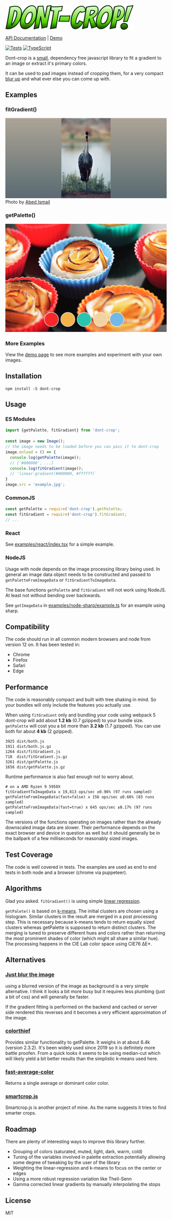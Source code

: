 <img src="docs/logo.png" width="400" />

[API Documentation](https://29a.ch/sandbox/2021/dont-crop/docs/modules.html) | [Demo](https://29a.ch/sandbox/2021/dont-crop/) 

[![Tests](https://github.com/jwagner/dont-crop/actions/workflows/tests.yml/badge.svg)](https://github.com/jwagner/dont-crop/actions/workflows/tests.yml) [![TypeScript](https://img.shields.io/badge/%3C%2F%3E-TypeScript-%230074c1.svg)](http://www.typescriptlang.org/)

Dont-crop is a [small](#performance), dependency free javascript library to fit a gradient to an image or extract it's primary colors.

It can be used to pad images instead of cropping them, for a very compact [blur up](https://engineering.fb.com/2015/08/06/android/the-technology-behind-preview-photos/) and what ever else you can come up with.

## Examples

### fitGradient()
![fitGradient](docs/fitGradient.webp)
Photo by [Abed Ismail](https://unsplash.com/photos/fZXZ1-hbFrY)

### getPalette()
![getPalette](docs/getPalette.webp)

### More Examples

View the [demo page](https://29a.ch/sandbox/2021/dont-crop/)  to see more examples and experiment with your own images.

## Installation
```
npm install -S dont-crop
```

## Usage

### ES Modules
```javascript
import {getPalette, fitGradient} from 'dont-crop';

const image = new Image();
// the image needs to be loaded before you can pass it to dont-crop
image.onload = () => {
  console.log(getPalette(image));
  // ['#000000', ...]
  console.log(fitGradient(image));
  // 'linear-gradient(#000000, #ffffff)`
}
image.src = 'example.jpg';
```

### CommonJS

```javascript
const getPalette = require('dont-crop').getPalette;
const fitGradient = require('dont-crop').fitGradient;
// ...
```

### React
See [examples/react/index.tsx](examples/react/index.tsx) for a simple example.

### NodeJS
Usage with node depends on the image processing library being used.
In general an image data object needs to be constructed and passed to
`getPaletteFromImageData` or `fitGradientToImageData`.

The base functions `getPalette` and `fitGradient` will not work using NodeJS.
At least not without bending over backwards.

See `getImageData` in [examples/node-sharp/example.ts](examples/node-sharp/example.ts) for an example using sharp.

## Compatibility

The code should run in all common modern browsers and node from version 12 on.
It has been tested in:
* Chrome
* Firefox
* Safari
* Edge

## Performance

The code is reasonably compact and built with tree shaking in mind.
So your bundles will only include the features you actually use.

When using `fitGradient` only and bundling your code using webpack 5 dont-crop will add about **1.2 kb** (0.7 gzipped) to your bundle size.
`getPalette` will cost you a bit more than **3.2 kb** (1.7 gzipped).
You can use both for about **4 kb** (2 gzipped).

```
3925 dist/both.js
1911 dist/both.js.gz
1264 dist/fitGradient.js
710  dist/fitGradient.js.gz
3261 dist/getPalette.js
1656 dist/getPalette.js.gz
```

Runtime performance is also fast enough not to worry about.

```
# on a AMD Ryzen 9 5950X
fitGradientToImageData x 19,813 ops/sec ±0.96% (97 runs sampled)
getPaletteFromImageData(fast=false) x 156 ops/sec ±0.66% (83 runs sampled)
getPaletteFromImageData(fast=true) x 645 ops/sec ±0.17% (97 runs sampled)
```

The versions of the functions operating on images rather than the already downscaled image data are slower.
Their performance depends on the exact browser and device in question as well but it should generally be in the ballpark of a few milliseconds for reasonably sized images.

## Test Coverage

The code is well covered in tests. The examples are used as end to end tests in both node and a browser (chrome via puppeteer).


## Algorithms

Glad you asked. `fitGradient()` is using simple [linear regression](https://en.wikipedia.org/wiki/Linear_regression).

`getPalete()` is based on [k-means](https://en.wikipedia.org/wiki/K-means_clustering).
The initial clusters are chosen using a histogram.
Similar clusters in the result are merged in a post processing step.
This is necessary because k-means tends to return equally sized clusters
whereas getPalette is supposed to return distinct clusters.
The merging is tuned to preserve different hues and colors rather than returning the most prominent shades of color (which might all share a similar hue).
The processing happens in the CIE Lab color space using CIE76 ΔE*.


## Alternatives

### [Just blur the image](https://developer.mozilla.org/en-US/docs/Web/CSS/filter-function/blur())

using a blurred version of the image as background is a very simple alternative.
I think it looks a bit more busy but it requires less plumbing (just a bit of css) and will generally be faster.

If the gradient fitting is performed on the backend and cached or server side rendered this reverses and it becomes a very efficient approximation of the image.

### [colorthief](https://github.com/lokesh/color-thief)

Provides similar functionality to getPalette.
It weighs in at about 6.4k (version 2.3.2).
It's been widely used since 2019 so it is definitely more battle proofen.
From a quick looks it seems to be using median-cut which will likely yield a bit better results than the simplistic k-means used here.

### [fast-average-color](https://github.com/fast-average-color/fast-average-color)

Returns a single average or dominant color color.

  
### [smartcrop.js](https://github.com/jwagner/smartcrop.js)

Smartcrop.js is another project of mine. As the name suggests it tries
to find smarter crops.

## Roadmap

There are plenty of interesting ways to improve this library further.

* Grouping of colors (saturated, muted, light, dark, warm, cold)
* Tuning of the variables involved in palette extraction potentially allowing some degree of tweaking by the user of the library
* Weighting the linear-regression and k-means to focus on the center or edges
* Using a more robust regression variation like Theil-Senn
* Gamma corrected linear gradients by manually interpolating the stops

## License

MIT